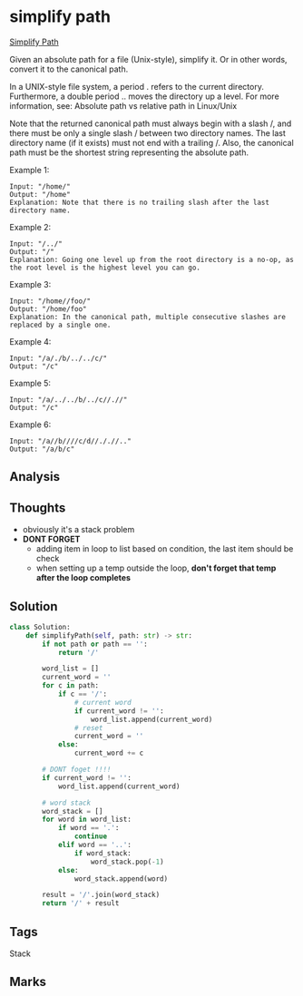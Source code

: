# simplify path

[Simplify Path](https://leetcode.com/problems/simplify-path)

Given an absolute path for a file \(Unix-style\), simplify it. Or in other words, convert it to the canonical path.

In a UNIX-style file system, a period . refers to the current directory. Furthermore, a double period .. moves the directory up a level. For more information, see: Absolute path vs relative path in Linux/Unix

Note that the returned canonical path must always begin with a slash /, and there must be only a single slash / between two directory names. The last directory name \(if it exists\) must not end with a trailing /. Also, the canonical path must be the shortest string representing the absolute path.

Example 1:

```text
Input: "/home/"
Output: "/home"
Explanation: Note that there is no trailing slash after the last directory name.
```

Example 2:

```text
Input: "/../"
Output: "/"
Explanation: Going one level up from the root directory is a no-op, as the root level is the highest level you can go.
```

Example 3:

```text
Input: "/home//foo/"
Output: "/home/foo"
Explanation: In the canonical path, multiple consecutive slashes are replaced by a single one.
```

Example 4:

```text
Input: "/a/./b/../../c/"
Output: "/c"
```

Example 5:

```text
Input: "/a/../../b/../c//.//"
Output: "/c"
```

Example 6:

```text
Input: "/a//b////c/d//././/.."
Output: "/a/b/c"
```

## Analysis

## Thoughts

* obviously it's a stack problem 
* **DONT FORGET** 
  * adding item in loop to list based on condition, the last item should be check 
  * when setting up a temp outside the loop, **don't forget that temp after the loop completes**

## Solution

```python
class Solution:
    def simplifyPath(self, path: str) -> str:
        if not path or path == '':
            return '/'

        word_list = []
        current_word = ''
        for c in path:
            if c == '/':
                # current word
                if current_word != '':
                    word_list.append(current_word)
                # reset 
                current_word = ''
            else:
                current_word += c

        # DONT foget !!!!
        if current_word != '':
            word_list.append(current_word)                

        # word stack 
        word_stack = []
        for word in word_list:
            if word == '.':
                continue
            elif word == '..':
                if word_stack:
                    word_stack.pop(-1)
            else:
                word_stack.append(word)

        result = '/'.join(word_stack)
        return '/' + result
```

## Tags

Stack

## Marks

